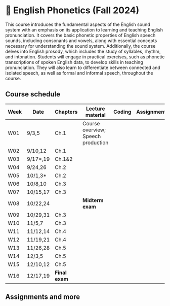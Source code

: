 # 🌿 English Phonetics (Fall 2024)

This course introduces the fundamental aspects of the English sound system with an emphasis on its application to learning and teaching English pronunciation. It covers the basic phonetic properties of English speech sounds, including consonants and vowels, along with essential concepts necessary for understanding the sound system. Additionally, the course delves into English prosody, which includes the study of syllables, rhythm, and intonation. Students will engage in practical exercises, such as phonetic transcriptions of spoken English data, to develop skills in teaching pronunciation. They will also learn to differentiate between connected and isolated speech, as well as formal and informal speech, throughout the course.

## Course schedule

|Week|Date|Chapters|Lecture material|Coding|Assignments|
|--|--|--|--|--|--|
|W01|9/3,5|Ch.1|Course overview; Speech production|||
|W02|9/10,12|Ch.1||||
|W03|9/17*,19|Ch.1&2||||
|W04|9/24,26|Ch.2||||
|W05|10/1,3*|Ch.2||||
|W06|10/8,10|Ch.3||||
|W07|10/15,17|Ch.3||||
|W08|10/22,24||**Midterm exam**|||
|W09|10/29,31|Ch.3||||
|W10|11/5,7|Ch.3||||
|W11|11/12,14|Ch.4||||
|W12|11/19,21|Ch.4||||
|W13|11/26,28|Ch.5||||
|W14|12/3,5|Ch.5||||
|W15|12/10,12|Ch.5||||
|W16|12/17,19|**Final exam**|||

## Assignments and more

